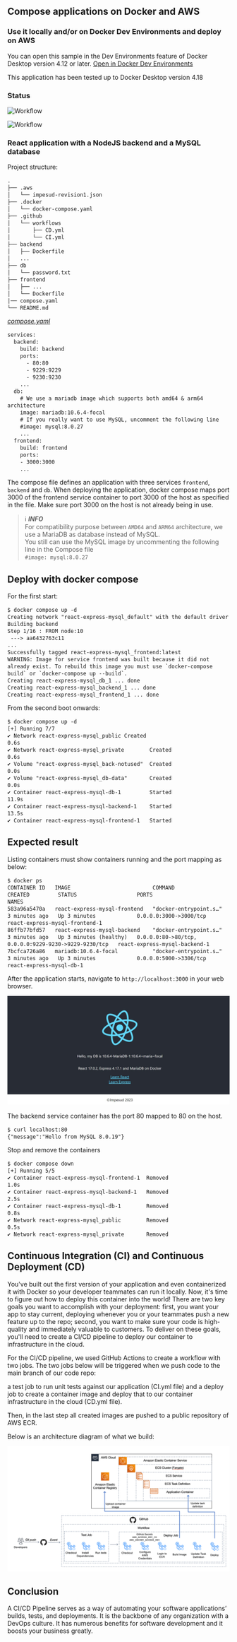 ## Compose applications on Docker and AWS

### Use it locally and/or on Docker Dev Environments and deploy on AWS

You can open this sample in the Dev Environments feature of Docker Desktop version 4.12 or later.
[Open in Docker Dev Environments](https://open.docker.com/dashboard/dev-envs?url=https://github.com/Impesud/react-express-mysql/tree/master/react-express-mysql)

This application has been tested up to Docker Desktop version 4.18

### Status
![Workflow](https://github.com/Impesud/react-express-mysql/actions/workflows/CD.yml/badge.svg)

![Workflow](https://github.com/Impesud/react-express-mysql/actions/workflows/CI.yml/badge.svg)

### React application with a NodeJS backend and a MySQL database

Project structure:
```
.
├── .aws
│   └── impesud-revision1.json
├── .docker
│   └── docker-compose.yaml
├── .github
│   └── workflows
│       ├── CD.yml
│       └── CI.yml
├── backend
│   ├── Dockerfile
│   ...
├── db
│   └── password.txt
├── frontend
│   ├── ...
│   └── Dockerfile
|── compose.yaml
└── README.md
```

[_compose.yaml_](compose.yaml)
```
services:
  backend:
    build: backend
    ports:
      - 80:80
      - 9229:9229
      - 9230:9230
    ...
  db:
    # We use a mariadb image which supports both amd64 & arm64 architecture
    image: mariadb:10.6.4-focal
    # If you really want to use MySQL, uncomment the following line
    #image: mysql:8.0.27
    ...
  frontend:
    build: frontend
    ports:
    - 3000:3000
    ...
```
The compose file defines an application with three services `frontend`, `backend` and `db`.
When deploying the application, docker compose maps port 3000 of the frontend service container to port 3000 of the host as specified in the file.
Make sure port 3000 on the host is not already being in use.

> ℹ️ **_INFO_**  
> For compatibility purpose between `AMD64` and `ARM64` architecture, we use a MariaDB as database instead of MySQL.  
> You still can use the MySQL image by uncommenting the following line in the Compose file   
> `#image: mysql:8.0.27`

## Deploy with docker compose

For the first start:
```
$ docker compose up -d
Creating network "react-express-mysql_default" with the default driver
Building backend
Step 1/16 : FROM node:10
 ---> aa6432763c11
...
Successfully tagged react-express-mysql_frontend:latest
WARNING: Image for service frontend was built because it did not already exist. To rebuild this image you must use `docker-compose build` or `docker-compose up --build`.
Creating react-express-mysql_db_1 ... done
Creating react-express-mysql_backend_1 ... done
Creating react-express-mysql_frontend_1 ... done
```
From the second boot onwards:
```
$ docker compose up -d
[+] Running 7/7
✔ Network react-express-mysql_public Created                                                              0.6s
✔ Network react-express-mysql_private        Created                                                              0.6s
✔ Volume "react-express-mysql_back-notused"  Created                                                              0.0s
✔ Volume "react-express-mysql_db-data"       Created                                                              0.0s
✔ Container react-express-mysql-db-1         Started                                                             11.9s
✔ Container react-express-mysql-backend-1    Started                                                             13.5s
✔ Container react-express-mysql-frontend-1   Started
```

## Expected result

Listing containers must show containers running and the port mapping as below:
```
$ docker ps
CONTAINER ID   IMAGE                          COMMAND                  CREATED         STATUS                   PORTS                                                  NAMES
583a96a5470a   react-express-mysql-frontend   "docker-entrypoint.s…"   3 minutes ago   Up 3 minutes             0.0.0.0:3000->3000/tcp                                 react-express-mysql-frontend-1
86ffb77bfd57   react-express-mysql-backend    "docker-entrypoint.s…"   3 minutes ago   Up 3 minutes (healthy)   0.0.0.0:80->80/tcp, 0.0.0.0:9229-9230->9229-9230/tcp   react-express-mysql-backend-1
7bcfca726a86   mariadb:10.6.4-focal           "docker-entrypoint.s…"   3 minutes ago   Up 3 minutes             0.0.0.0:5000->3306/tcp                                 react-express-mysql-db-1
```

After the application starts, navigate to `http://localhost:3000` in your web browser.

![page](./output.png)


The backend service container has the port 80 mapped to 80 on the host.
```
$ curl localhost:80
{"message":"Hello from MySQL 8.0.19"}
```

Stop and remove the containers
```
$ docker compose down
[+] Running 5/5
✔ Container react-express-mysql-frontend-1  Removed                                                               1.0s
✔ Container react-express-mysql-backend-1   Removed                                                               2.5s
✔ Container react-express-mysql-db-1        Removed                                                               0.8s
✔ Network react-express-mysql_public        Removed                                                               0.5s
✔ Network react-express-mysql_private       Removed

```

## Continuous Integration (CI) and Continuous Deployment (CD)

You've built out the first version of your application and even containerized it with Docker so your developer teammates can run it locally. Now, it's time to figure out how to deploy this container into the world! There are two key goals you want to accomplish with your deployment: first, you want your app to stay current, deploying whenever you or your teammates push a new feature up to the repo; second, you want to make sure your code is high-quality and immediately valuable to customers. To deliver on these goals, you'll need to create a CI/CD pipeline to deploy our container to infrastructure in the cloud.

For the CI/CD pipeline, we used GitHub Actions to create a workflow with two jobs. The two jobs below will be triggered when we push code to the main branch of our code repo:

a test job to run unit tests against our application (CI.yml file) and
a deploy job to create a container image and deploy that to our container infrastructure in the cloud (CD.yml file).

Then, in the last step all created images are pushed to a public repository of AWS ECR.

Below is an architecture diagram of what we build:

![page](./architecture-diagram-ci-cd-impesud.png)

## Conclusion

A CI/CD Pipeline serves as a way of automating your software applications’ builds, tests, and deployments. It is the backbone of any organization with a DevOps culture. It has numerous benefits for software development and it boosts your business greatly.